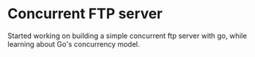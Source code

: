 # Concurrent FTP server

Started working on building a simple concurrent ftp server with go, while learning about Go's concurrency model.
